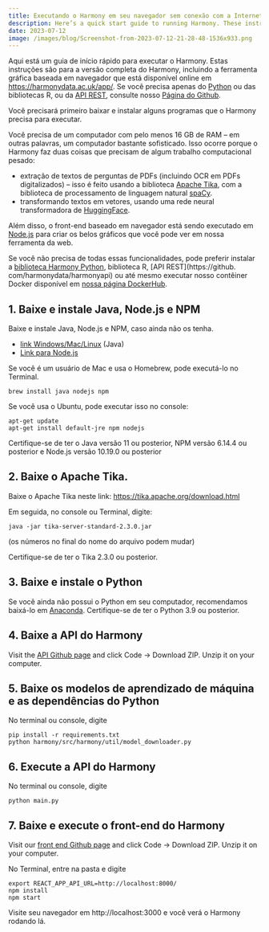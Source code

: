 ```yaml
---
title: Executando o Harmony em seu navegador sem conexão com a Internet
description: Here’s a quick start guide to running Harmony. These instructions are for the complete version of Harmony including the graphical browser-based tool which is available onlin...
date: 2023-07-12
image: /images/blog/Screenshot-from-2023-07-12-21-28-48-1536x933.png
---
```


Aqui está um guia de início rápido para executar o Harmony. Estas instruções são para a versão completa do Harmony, incluindo a ferramenta gráfica baseada em navegador que está disponível online em https://harmonydata.ac.uk/app/. Se você precisa apenas do [Python](https://github.com/harmonydata/harmonyapi) ou das bibliotecas R, ou da [API REST](https://github.com/harmonydata/harmonyapi), consulte nosso [ Página do Github](https://github.com/harmonydata).

Você precisará primeiro baixar e instalar alguns programas que o Harmony precisa para executar.

Você precisa de um computador com pelo menos 16 GB de RAM – em outras palavras, um computador bastante sofisticado. Isso ocorre porque o Harmony faz duas coisas que precisam de algum trabalho computacional pesado:

- extração de textos de perguntas de PDFs (incluindo OCR em PDFs digitalizados) – isso é feito usando a biblioteca [Apache Tika](https://tika.apache.org/), com a biblioteca de processamento de linguagem natural [spaCy](https://space.io/).
- transformando textos em vetores, usando uma rede neural transformadora de [HuggingFace](https://huggingface.co/).

Além disso, o front-end baseado em navegador está sendo executado em [Node.js](https://nodejs.org/en) para criar os belos gráficos que você pode ver em nossa ferramenta da web.

Se você não precisa de todas essas funcionalidades, pode preferir instalar a [biblioteca Harmony Python](https://github.com/harmonydata/harmonyapi), biblioteca R, [API REST](https://github. com/harmonydata/harmonyapi) ou até mesmo executar nosso contêiner Docker disponível em [nossa página DockerHub](https://hub.docker.com/r/harmonydata).

## 1. Baixe e instale Java, Node.js e NPM

Baixe e instale Java, Node.js e NPM, caso ainda não os tenha.

- [link Windows/Mac/Linux](https://www.java.com/en/download/) (Java)
- [Link para Node.js](https://nodejs.org/en/download)

Se você é um usuário de Mac e usa o Homebrew, pode executá-lo no Terminal.

```
brew install java nodejs npm
```

Se você usa o Ubuntu, pode executar isso no console:

```
apt-get update
apt-get install default-jre npm nodejs
```

Certifique-se de ter o Java versão 11 ou posterior, NPM versão 6.14.4 ou posterior e Node.js versão 10.19.0 ou posterior

## 2. Baixe o Apache Tika.

Baixe o Apache Tika neste link: https://tika.apache.org/download.html

Em seguida, no console ou Terminal, digite:

```
java -jar tika-server-standard-2.3.0.jar
```

(os números no final do nome do arquivo podem mudar)

Certifique-se de ter o Tika 2.3.0 ou posterior.

## 3. Baixe e instale o Python

Se você ainda não possui o Python em seu computador, recomendamos baixá-lo em [Anaconda](https://www.anaconda.com/download). Certifique-se de ter o Python 3.9 ou posterior.

## 4. Baixe a API do Harmony

Visit the [API Github page](https://github.com/harmonydata/harmonyapi) and click Code -> Download ZIP. Unzip it on your computer.

## 5. Baixe os modelos de aprendizado de máquina e as dependências do Python

No terminal ou console, digite

```
pip install -r requirements.txt
python harmony/src/harmony/util/model_downloader.py 
```

## 6. Execute a API do Harmony

No terminal ou console, digite

```
python main.py
```

## 7. Baixe e execute o front-end do Harmony

Visit our [front end Github page](https://github.com/harmonydata/harmonydata.github.io) and click Code -> Download ZIP. Unzip it on your computer.

No Terminal, entre na pasta e digite

```
export REACT_APP_API_URL=http://localhost:8000/
npm install
npm start
```

Visite seu navegador em http://localhost:3000 e você verá o Harmony rodando lá.
